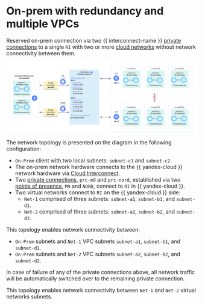 # On-prem with redundancy and multiple VPCs

Reserved on-prem connection via two {{ interconnect-name }} [private connections](../../vpc/concepts/network.md) to a single `RI` with two or more [cloud networks](../../interconnect/concepts/priv-con.md) without network connectivity between them.

![ri-topology-4](../../_assets/cloud-router/ri-topology-4.svg)

The network topology is presented on the diagram in the following configuration:

* `On-Prem` client with two local subnets: `subnet-c1` and `subnet-c2`.
* The on-prem network hardware connects to the {{ yandex-cloud }} network hardware via [Cloud Interconnect](../../interconnect/concepts/index.md).
* Two [private connections](../../interconnect/concepts/priv-con.md), `prc-m9` and `prc-nord`, established via two [points of presence](../../interconnect/concepts/pops.md), `M9` and `NORD`, connect to `RI` in {{ yandex-cloud }}.
* Two virtual networks connect to `RI` on the {{ yandex-cloud }} side:
  * `Net-1` comprised of three subnets: `subnet-a1`, `subnet-b1`, and `subnet-d1`.
  * `Net-2` comprised of three subnets: `subnet-a2`, `subnet-b2`, and `subnet-d2`.

This topology enables network connectivity between:

* `On-Prem` subnets and `Net-1` VPC subnets `subnet-a1`, `subnet-b1`, and `subnet-d1`.
* `On-Prem` subnets and `Net-2` VPC subnets `subnet-a2`, `subnet-b2`, and `subnet-d2`.

In case of failure of any of the private connections above, all network traffic will be automatically switched over to the remaining private connection.

This topology enables network connectivity between `Net-1` and `Net-2` virtual networks subnets.


